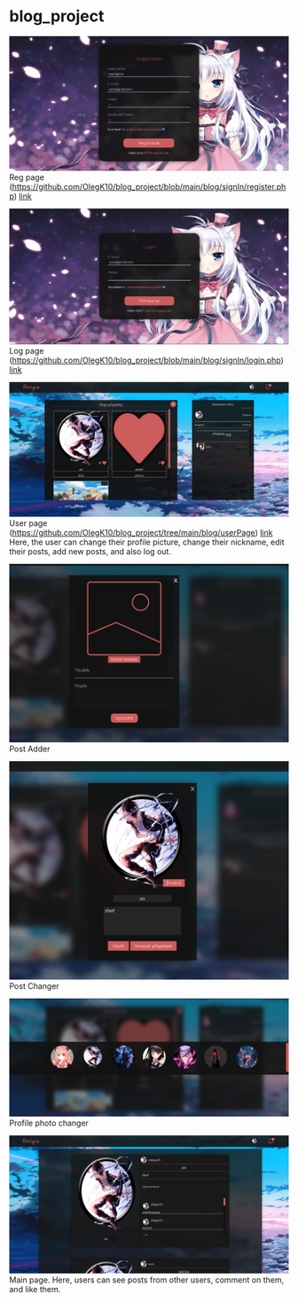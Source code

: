 # blog_project
![Reg page](https://github.com/OlegK10/blog_project/blob/main/blog/images/regpage.png)
Reg page (https://github.com/OlegK10/blog_project/blob/main/blog/signIn/register.php)
[link](https://github.com/OlegK10/blog_project/blob/main/blog/signIn/register.php)


![Log page](https://github.com/OlegK10/blog_project/blob/main/blog/images/log.png)
Log page (https://github.com/OlegK10/blog_project/blob/main/blog/signIn/login.php) 
[link](https://github.com/OlegK10/blog_project/blob/main/blog/signIn/login.php)

![user page](https://github.com/OlegK10/blog_project/blob/main/blog/images/userPage.png)
User page (https://github.com/OlegK10/blog_project/tree/main/blog/userPage) 
[link](https://github.com/OlegK10/blog_project/tree/main/blog/userPage)
Here, the user can change their profile picture, change their nickname, edit their posts, add new posts, and also log out.


![post adder](https://github.com/OlegK10/blog_project/blob/main/blog/images/postAdder.png)
Post Adder

![post Changer](https://github.com/OlegK10/blog_project/blob/main/blog/images/postChanger.png)
Post Changer

![photo changer](https://github.com/OlegK10/blog_project/blob/main/blog/images/profilePhotoChager.png)
Profile photo changer

![MAIN page](https://github.com/OlegK10/blog_project/blob/main/blog/images/mainPge.png)
Main page. Here, users can see posts from other users, comment on them, and like them.
